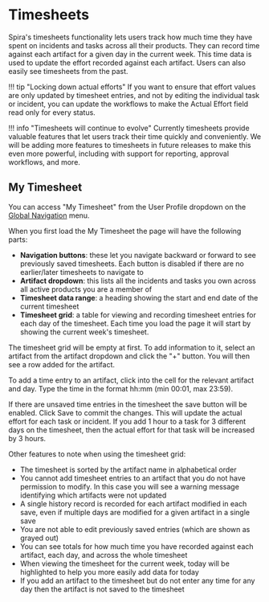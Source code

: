 # Timesheets
Spira's timesheets functionality lets users track how much time they have spent on incidents and tasks across all their products. They can record time against each artifact for a given day in the current week. This time data is used to update the effort recorded against each artifact. Users can also easily see timesheets from the past. 

!!! tip "Locking down actual efforts" 
    If you want to ensure that effort values are only updated by timesheet entries, and not by editing the individual task or incident, you can update the workflows to make the Actual Effort field read only for every status.

!!! info "Timesheets will continue to evolve"
    Currently timesheets provide valuable features that let users track their time quickly and conveniently. We will be adding more features to timesheets in future releases to make this even more powerful, including with support for reporting, approval workflows, and more. 

## My Timesheet
You can access "My Timesheet" from the User Profile dropdown on the [Global Navigation](./User-Product-Management.md/#global-navigation) menu.

When you first load the My Timesheet the page will have the following parts:

- **Navigation buttons**: these let you navigate backward or forward to see previously saved timesheets. Each button is disabled if there are no earlier/later timesheets to navigate to
- **Artifact dropdown**: this lists all the incidents and tasks you own across all active products you are a member of
- **Timesheet data range**: a heading showing the start and end date of the current timesheet
- **Timesheet grid**: a table for viewing and recording timesheet entries for each day of the timesheet. Each time you load the page it will start by showing the current week's timesheet.

The timesheet grid will be empty at first. To add information to it, select an artifact from the artifact dropdown and click the "+" button. You will then see a row added for the artifact. 

To add a time entry to an artifact, click into the cell for the relevant artifact and day. Type the time in the format hh:mm (min 00:01, max 23:59).

If there are unsaved time entries in the timesheet the save button will be enabled. Click Save to commit the changes. This will update the actual effort for each task or incident. If you add 1 hour to a task for 3 different days on the timesheet, then the actual effort for that task will be increased by 3 hours. 

Other features to note when using the timesheet grid:

- The timesheet is sorted by the artifact name in alphabetical order
- You cannot add timesheet entries to an artifact that you do not have permission to modify. In this case you will see a warning message identifying which artifacts were not updated
- A single history record is recorded for each artifact modified in each save, even if multiple days are modified for a given artifact in a single save
- You are not able to edit previously saved entries (which are shown as grayed out)
- You can see totals for how much time you have recorded against each artifact, each day, and across the whole timesheet
- When viewing the timesheet for the current week, today will be highlighted to help you more easily add data for today
- If you add an artifact to the timesheet but do not enter any time for any day then the artifact is not saved to the timesheet
